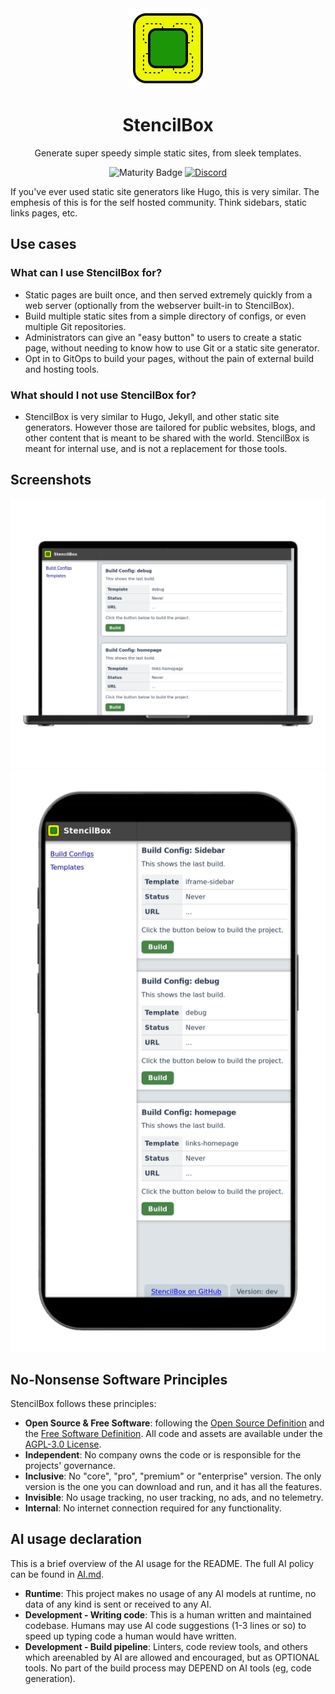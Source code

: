 <div align = "center">
  <img alt = "project logo" src = "logo.png" width = "128" />
  <h1>StencilBox</h1>

Generate super speedy simple static sites, from sleek templates.

![Maturity Badge](https://img.shields.io/badge/maturity-prototype-red)
[![Discord](https://img.shields.io/discord/846737624960860180?label=Discord%20Server)](https://discord.gg/jhYWWpNJ3v)

</div>

If you've ever used static site generators like Hugo, this is very similar. The emphesis of this is for the self hosted community. Think sidebars, static links pages, etc.

## Use cases

### What can I use StencilBox for?

* Static pages are built once, and then served extremely quickly from a web server (optionally from the webserver built-in to StencilBox).
* Build multiple static sites from a simple directory of configs, or even multiple Git repositories.
* Administrators can give an "easy button" to users to create a static page, without needing to know how to use Git or a static site generator.
* Opt in to GitOps to build your pages, without the pain of external build and hosting tools.

### What should I not use StencilBox for?

* StencilBox is very similar to Hugo, Jekyll, and other static site generators. However those are tailored for public websites, blogs, and other content that is meant to be shared with the world. StencilBox is meant for internal use, and is not a replacement for those tools.

## Screenshots

<p align = "center">
<img src = "var/screenshots/mainpage-laptop_framed.png" />
<img src = "var/screenshots/mainpage-phone_framed.png" />
</p>

## No-Nonsense Software Principles

StencilBox follows these principles:

* **Open Source & Free Software**: following the [Open Source Definition](https://opensource.org/osd) and the [Free Software Definition](https://www.gnu.org/philosophy/free-sw.html). All code and assets are available under the [AGPL-3.0 License](LICENSE).
* **Independent**: No company owns the code or is responsible for the projects' governance.
* **Inclusive**: No "core", "pro", "premium" or "enterprise" version. The only version is the one you can download and run, and it has all the features.
* **Invisible**: No usage tracking, no user tracking, no ads, and no telemetry.
* **Internal**: No internet connection required for any functionality.

## AI usage declaration

This is a brief overview of the AI usage for the README. The full AI policy can be found in [AI.md](AI.md).

* **Runtime**: This project makes no usage of any AI models at runtime, no data of any kind is sent or received to any AI.
* **Development - Writing code**: This is a human written and maintained codebase. Humans may use AI code suggestions (1-3 lines or so) to speed up typing code a human would have written.
* **Development - Build pipeline**: Linters, code review tools, and others which areenabled by AI are allowed and encouraged, but as OPTIONAL tools. No part of the build process may DEPEND on AI tools (eg, code generation).
